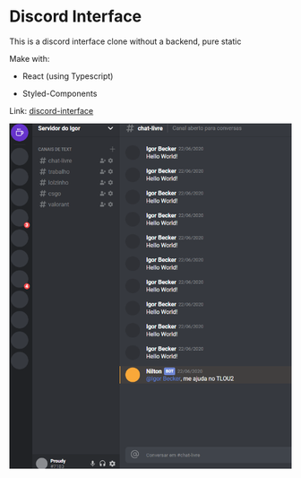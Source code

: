 # Discord Interface

This is a discord interface clone without a backend, pure static

Make with:

- React (using Typescript)

- Styled-Components

Link: [discord-interface](https://priceless-carson-af2f80.netlify.app/)

![Discord-Interface](https://github.com/proudynyu/discord-interface-clone/blob/master/public/discord_inter.png)
